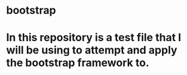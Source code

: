 # bootstrap
# In this repository is a test file that I will be using to attempt and apply the bootstrap framework to.
